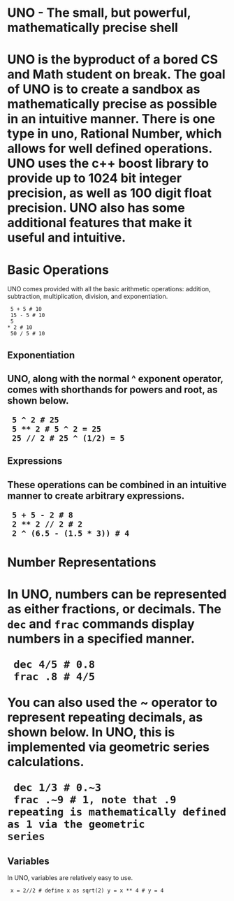 <h1> UNO - The small, but powerful, mathematically precise shell <h1>
UNO is the byproduct of a bored CS and Math student on break. The goal of UNO is
to create a sandbox as mathematically precise as possible in an intuitive manner.
There is one type in uno, Rational Number, which allows for well defined operations.
UNO uses the c++ boost library to provide up to 1024 bit integer precision, as
well as 100 digit float precision. UNO also has some additional features that
make it useful and intuitive.

<br>

<h1> Basic Operations </h1>
UNO comes provided with all the basic arithmetic operations: addition, subtraction,
multiplication, division, and exponentiation.<br>

<code> 5 + 5 # 10 </code><br>
<code> 15 - 5 # 10 </code><br>
<code> 5 * 2 # 10 </code><br>
<code> 50 / 5 # 10 </code><br>

<h2> Exponentiation <h2>
UNO, along with the normal ^ exponent operator, comes with shorthands for powers
and root, as shown below.<br>

<code> 5 ^ 2 # 25 </code><br>
<code> 5 ** 2 # 5 ^ 2 = 25 </code><br>
<code> 25 // 2 # 25 ^ (1/2) = 5 </code><br>

<h2> Expressions <h2>
These operations can be combined in an intuitive manner to create arbitrary expressions.<br>

<code> 5 + 5 - 2 # 8 </code><br>
<code> 2 ** 2 // 2 # 2 </code><br>
<code> 2 ^ (6.5 - (1.5 * 3)) # 4 </code><br>

<h1> Number Representations <h1>
In UNO, numbers can be represented as either fractions, or decimals. The
<code>dec</code> and <code>frac</code> commands display numbers in a specified manner.

<code> dec 4/5 # 0.8 </code><br>
<code> frac .8 # 4/5 </code><br>

You can also used the ~ operator to represent repeating decimals, as shown below.
In UNO, this is implemented via geometric series calculations. <br>

<code> dec 1/3 # 0.~3 </code><br>
<code> frac .~9 # 1, note that .9 repeating is mathematically defined as 1 via the geometric series</code><br>

<h2> Variables </h2>
In UNO, variables are relatively easy to use.<br>

<code> x = 2//2 # define x as sqrt(2)
y = x ** 4 # y = 4
</code><br>
